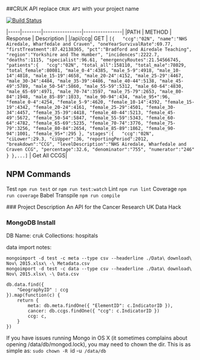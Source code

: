 ##CRUK API
replace `CRUK API` with your project name

<!-- [![npm version](https://badge.fury.io/js/node-starter-kit.svg)](http://badge.fury.io/js/node-starter-kit) -->

[![Build Status](https://magnum.travis-ci.com/pebblecode/cruk-api.svg?token=F5kJ2zgCzNfgE9rzZNys)](https://travis-ci.org/pebblecode/node-starter-kit)

|-----|--------|----------------|----------------|
|PATH | METHOD | Response       | Description    | 
|/api/ccg| GET | ```[{  
      "ccg":"02N",
      "name":"NHS Airedale, Wharfedale and Craven",
      "oneYearSurvivalRate":69.77,
      "firstTreatment":87.42138365,
      "pct":"Bradford and Airedale Teaching",
      "region":"Yorkshire and The Humber",
      "incidences":2222.7,
      "deaths":1115,
      "specialist":96.61,
      "emergencyRoutes":21.54566745,
      "patients":{  
         "ccg":"02N",
         "total_all":158110,
         "total_male":78029,
         "total_female":80081,
         "male_0-4":4385,
         "male_5-9":4918,
         "male_10-14":4818,
         "male_15-19":4658,
         "male_20-24":4152,
         "male_25-29":4467,
         "male_30-34":4484,
         "male_35-39":4486,
         "male_40-44":5138,
         "male_45-49":5789,
         "male_50-54":5860,
         "male_55-59":5312,
         "male_60-64":4830,
         "male_65-69":4971,
         "male_70-74":3597,
         "male_75-79":2653,
         "male_80-84":1948,
         "male_85-89":1033,
         "male_90-94":434,
         "male_95+":96,
         "female_0-4":4254,
         "female_5-9":4620,
         "female_10-14":4392,
         "female_15-19":4342,
         "female_20-24":4161,
         "female_25-29":4501,
         "female_30-34":4457,
         "female_35-39":4418,
         "female_40-44":5213,
         "female_45-49":5672,
         "female_50-54":5847,
         "female_55-59":5343,
         "female_60-64":4782,
         "female_65-69":5235,
         "female_70-74":3776,
         "female_75-79":3256,
         "female_80-84":2654,
         "female_85-89":1862,
         "female_90-94":1001,
         "female_95+":295
      },
      "stages":{  
         "ccg":"02N",
         "ciLower":29.3,
         "ciUpper":36,
         "reportingPeriod":2012,
         "breakdown":"CCG",
         "levelDescription":"NHS Airedale, Wharfedale and Craven CCG",
         "percentage":32.6,
         "denominator":"755",
         "numerator":"246"
      }
   },...]```    | Get All CCGS|
   

## NPM Commands
Test `npm run test` or `npm run test:watch`
Lint `npm run lint`
Coverage `npm run coverage`
Babel Transpile `npm run compile`

### Project Description
An API for the Cancer Research UK Data Hack

### MongoDB Install
DB Name: cruk
Collections: hospitals

data import notes:
```
mongoimport -d test -c meta --type csv --headerline ./Data\ download\ Nov\ 2015.xlsx\ -\ Metadata.csv 
mongoimport -d test -c data --type csv --headerline ./Data\ download\ Nov\ 2015.xlsx\ -\ Data.csv 

db.data.find({
	"GeographyID" : ccg
}).map(function(c) {
    return {
    	meta: db.meta.findOne({ "ElementID": c.IndicatorID }),
    	cancer: db.ccgs.findOne({ "ccg": c.IndicatorID })
        ccg: c,
    }
})
```

If you have issues running Mongo in OS X (it sometimes complains about opening /data/db/mongod.lock), you may need to chown the dir. This is as simple as:
`sudo chown -R `id -u` /data/db`